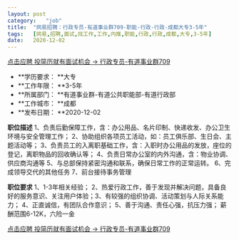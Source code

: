 ```yaml
---
layout:	post
category:	"job"
title:	"网易招聘：行政专员-有道事业群709-职能-行政-行政-成都大专3-5年"
tags:	[网易,招聘,面试,找工作,工作,内推,职能,行政,行政,成都,大专,3-5年]
date:	2020-12-02
---
```


[点击应聘 投简历就有面试机会 -> 行政专员-有道事业群709](http://mobile.bole.netease.com/bole/boleDetail?id=26760&employeeId=346f03c3cda5f04c&key=all)



- **学历要求： **大专
- **工作年限： **3-5年
- **所属部门： **有道事业群-有道公共职能部-有道行政部
- **工作城市： **成都
- **发布日期： **2020-12-02



**职位描述**
1、负责后勤保障工作，含：办公用品、名片印制、快递收发、办公卫生环境与安全管理工作；
2、协助组织各项员工活动，如：员工俱乐部、生日会、主题活动等；
3、负责员工的入离职基础工作，含：入职时办公用品的发放，座位的登记，离职物品的回收确认等；
4、负责日常办公室的内外沟通，含：物业协调、供应商沟通等
5、与总部保持紧密沟通和联系，确保日常工作的正常运转。
6、完成领导交代的其他任务
7、前台接待事务管理





**职位要求**
1、1-3年相关经验；
2、热爱行政工作，善于发现并解决问题，具备良好的服务意识、关注用户体验；3、有较强的组织协调、活动策划与人际关系能力；
4、正直诚信，有团队合作意识；
5、善于沟通、责任心强，抗压力强；
薪酬范围6-12K，六险一金



[点击应聘 投简历就有面试机会 -> 行政专员-有道事业群709](http://mobile.bole.netease.com/bole/boleDetail?id=26760&employeeId=346f03c3cda5f04c&key=all)